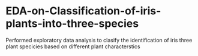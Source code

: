 # EDA-on-Classification-of-iris-plants-into-three-species

Performed exploratory data analysis to clasify the identification of iris three plant specicies based on different plant characterstics
